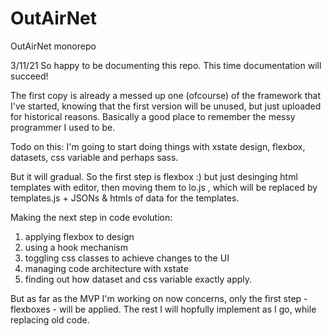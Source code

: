 # OutAirNet
OutAirNet monorepo

3/11/21
So happy to be documenting this repo. This time documentation will succeed!

The first copy is already a messed up one (ofcourse) of the framework that I've started, knowing that the first version will be unused, but just uploaded for historical reasons. Basically a good place to remember the messy programmer I used to be.


Todo on this:
I'm going to start doing things with xstate design, flexbox, datasets, css variable and perhaps sass.

But it will gradual. So the first step is flexbox :) but just desinging html templates with editor, then moving them to lo.js , which will be replaced by templates.js + JSONs & htmls of data for the templates. 

Making the next step in code evolution:
1) applying flexbox to design
2) using a hook mechanism 
3) toggling css classes to achieve changes to the UI
4) managing code architecture with xstate
5) finding out how dataset and css variable exactly apply.


But as far as the MVP I'm working on now concerns, only the first step - flexboxes - will be applied.
The rest I will hopfully implement as I go, while replacing old code.

